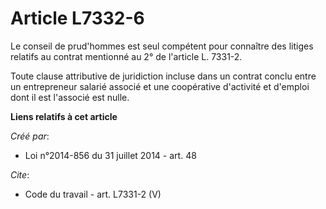 # Article L7332-6

Le conseil de prud'hommes est seul compétent pour connaître des litiges relatifs au contrat mentionné au 2° de l'article L.
7331-2.

Toute clause attributive de juridiction incluse dans un contrat conclu entre un entrepreneur salarié associé et une
coopérative d'activité et d'emploi dont il est l'associé est nulle.

**Liens relatifs à cet article**

_Créé par_:

  - Loi n°2014-856 du 31 juillet 2014 - art. 48

_Cite_:

  - Code du travail - art. L7331-2 (V)
